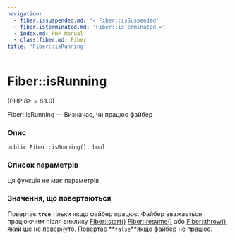 ```yaml
---
navigation:
  - fiber.issuspended.md: '« Fiber::isSuspended'
  - fiber.isterminated.md: 'Fiber::isTerminated »'
  - index.md: PHP Manual
  - class.fiber.md: Fiber
title: 'Fiber::isRunning'
---
```

# Fiber::isRunning

(PHP 8> = 8.1.0)

Fiber::isRunning — Визначає, чи працює файбер

### Опис

```methodsynopsis
public Fiber::isRunning(): bool
```

### Список параметрів

Ця функція не має параметрів.

### Значення, що повертаються

Повертає **`true`** тільки якщо файбер працює. Файбер вважається працюючим після виклику [Fiber::start()](fiber.start.md) [Fiber::resume()](fiber.resume.md) або [Fiber::throw()](fiber.throw.md), який ще не повернуто. Повертає \*\*`false`\*\*якщо файбер не працює.
